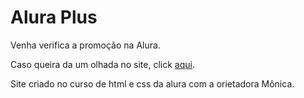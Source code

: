 # Alura Plus 

Venha verifica a promoção na Alura.

Caso queira da um olhada no site, click [aqui](https://alura-plus-ten-iota.vercel.app/).

Site criado no curso de html e css da alura com a orietadora Mônica. 
